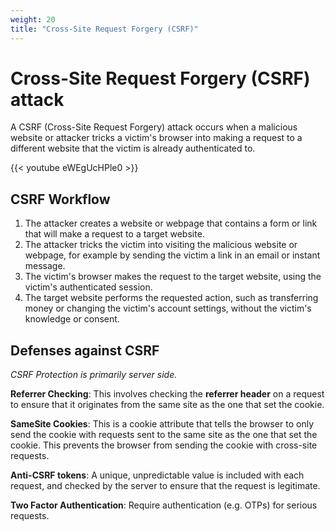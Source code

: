 ```yaml
---
weight: 20
title: "Cross-Site Request Forgery (CSRF)"
---
```


# Cross-Site Request Forgery (CSRF) attack

A CSRF (Cross-Site Request Forgery) attack occurs when a malicious website or attacker tricks a victim's browser into making a request to a different website that the victim is already authenticated to.

{{< youtube eWEgUcHPle0 >}}

## CSRF Workflow

1. The attacker creates a website or webpage that contains a form or link that will make a request to a target website.
2. The attacker tricks the victim into visiting the malicious website or webpage, for example by sending the victim a link in an email or instant message.
3. The victim's browser makes the request to the target website, using the victim's authenticated session.
4. The target website performs the requested action, such as transferring money or changing the victim's account settings, without the victim's knowledge or consent.

## Defenses against CSRF

*CSRF Protection is primarily server side.*

**Referrer Checking**:
This involves checking the **referrer header** on a request to ensure that it originates from the same site as the one that set the cookie.

**SameSite Cookies**:
This is a cookie attribute that tells the browser to only send the cookie with requests sent to the same site as the one that set the cookie. This prevents the browser from sending the cookie with cross-site requests.

**Anti-CSRF tokens**:
A unique, unpredictable value is included with each request, and checked by the server to ensure that the request is legitimate.

**Two Factor Authentication**:
Require authentication (e.g. OTPs) for serious requests.

